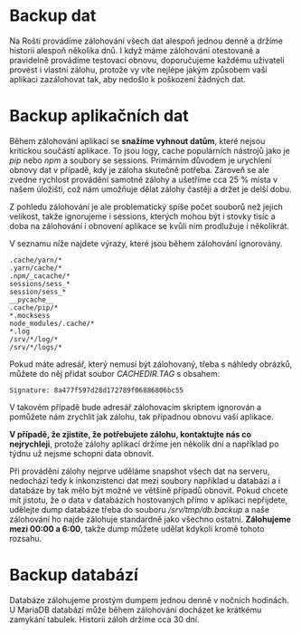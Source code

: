 # Backup dat

Na Roští provádíme zálohování všech dat alespoň jednou denně a držíme historii alespoň
několika dnů. I když máme zálohování otestované a pravidelně provádíme testovací obnovu,
doporučujeme každému uživateli provést i vlastní zálohu, protože vy víte nejlépe jakým
způsobem vaši aplikaci zazálohovat tak, aby nedošlo k poškození žádných dat.

# Backup aplikačních dat

Během zálohování aplikací se **snažíme vyhnout datům**, které nejsou kritickou součástí aplikace.
To jsou logy, cache populárních nástrojů jako je *pip* nebo *npm* a soubory se sessions.
Primárním důvodem je urychlení obnovy dat v případě, kdy je záloha skutečně potřeba.
Zároveň se ale zvedne rychlost provádění samotné zálohy a ušetříme cca 25 % místa v našem úložišti,
což nám umožňuje dělat zálohy častěji a držet je delší dobu.

Z pohledu zálohování je ale problematický spíše počet souborů než jejich velikost, takže
ignorujeme i sessions, kterých mohou být i stovky tisíc a doba na zálohování i obnovení
aplikace se kvůli nim prodlužuje i několikrát.

V seznamu níže najdete výrazy, které jsou během zálohování ignorovány.

```
.cache/yarn/*
.yarn/cache/*
.npm/_cacache/*
sessions/sess_*
session/sess_*
__pycache__
.cache/pip/*
*.mocksess
node_modules/.cache/*
*.log
/srv/*/log/*
/srv/*/logs/*
```

Pokud máte adresář, který nemusí být zálohovaný, třeba s náhledy obrázků, můžete do něj přidat
soubor *CACHEDIR.TAG* s obsahem:

```
Signature: 8a477f597d28d172789f06886806bc55
```

V takovém případě bude adresář zálohovacím skriptem ignorován a pomůžete nám zrychlit jak zálohu,
tak případnou obnovu vaší aplikace.

**V případě, že zjistíte, že potřebujete zálohu, kontaktujte nás co nejrychleji**, protože zálohy aplikací
držíme jen několik dní a například po týdnu už nejsme schopni data obnovit.

Při provádění zálohy nejprve uděláme snapshot všech dat na serveru, nedochází tedy k inkonzistenci dat
mezi soubory například u databází a i databáze by tak mělo být možné ve většině případů obnovit.
Pokud chcete mít jistotu, že o data v databázích hostovaných přímo v aplikaci nepřijdete, udělejte dump
databáze třeba do souboru */srv/tmp/db.backup* a naše zálohování ho najde zálohuje standardně jako
všechno ostatní. **Zálohujeme mezi 00:00 a 6:00**, takže dump můžete udělat kdykoli kromě tohoto rozsahu.

# Backup databází

Databáze zálohujeme prostým dumpem jednou denně v nočních hodinách. U MariaDB databází může během
zálohování docházet ke krátkému zamykání tabulek. Historii záloh držíme cca 30 dní.
